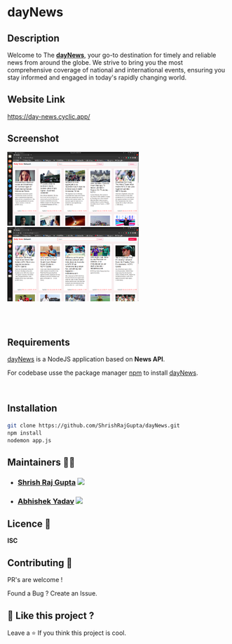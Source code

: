 # dayNews

## Description
Welcome to The [**dayNews**](https://day-news.cyclic.app/), your go-to destination for timely and reliable news from around the globe. We strive to bring you the most comprehensive coverage of national and international events, ensuring you stay informed and engaged in today's rapidly changing world.

## Website Link

https://day-news.cyclic.app/

## Screenshot
<p align="left">
  <img src="img/Screenshot.png" width="300" title="img">
  <img src="img/Screenshot 2.png" width="300" alt="img">
</p>
<br>
<br>

## Requirements
[dayNews](https://github.com/ShrishRajGupta/dayNews) is a NodeJS application based on **News API**.

For codebase usse the package manager [npm](https://www.npmjs.com/) to install [dayNews](https://github.com/ShrishRajGupta/dayNews).

<br>

## Installation
```bash
git clone https://github.com/ShrishRajGupta/dayNews.git
npm install
nodemon app.js
```

## Maintainers 👨‍💻

- ### [Shrish Raj Gupta](https://github.com/ShrishRajGupta)   [<img height="13" src="https://cdn.svgporn.com/logos/linkedin.svg" />](https://www.linkedin.com/in/shrishrajgupta/)
- ### [Abhishek Yadav](https://github.com/AbhishekYMNNIT)  [<img height="13" src="https://cdn.svgporn.com/logos/linkedin.svg" />](https://www.linkedin.com/in/abhishekyadav123/)

## Licence 🍁
**ISC**

## Contributing 💙

PR's are welcome !

Found a Bug ? Create an Issue.

## 💖 Like this project ?

Leave a ⭐ If you think this project is cool.